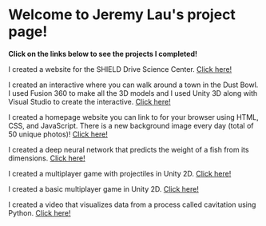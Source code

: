 <h1>Welcome to Jeremy Lau's project page!</h1>
<b>Click on the links below to see the projects I completed!</b>


I created a website for the SHIELD Drive Science Center.
<a target="_blank" rel="noopener noreferrer" href="http://sites.bu.edu/shield-drive/">Click here!</a>

I created an interactive where you can walk around a town in the Dust Bowl. I used Fusion 360 to make all the 3D models and I used Unity 3D along with Visual Studio to create the interactive.
<a target="_blank" rel="noopener noreferrer" href="https://tinyurl.com/JeremyLauInteractiveDustBowl">Click here!</a>

I created a homepage website you can link to for your browser using HTML, CSS, and JavaScript. There is a new background image every day (total of 50 unique photos)!
<a target="_blank" rel="noopener noreferrer" href="https://jeremylau01.github.io/NewTab/">Click here!</a>

I created a deep neural network that predicts the weight of a fish from its dimensions.
<a target="_blank" rel="noopener noreferrer" href="https://github.com/JeremyLau01/Deep-Neural-Network_Fish_Weight">Click here!</a>

I created a multiplayer game with projectiles in Unity 2D.
<a target="_blank" rel="noopener noreferrer" href="https://github.com/JeremyLau01/MultiGameTry1_FromSecondAccount">Click here!</a>

I created a basic multiplayer game in Unity 2D.
<a target="_blank" rel="noopener noreferrer" href="https://github.com/JeremyLau01/basicmultiplayer_FromSecondAccount">Click here!</a>

I created a video that visualizes data from a process called cavitation using Python.
<a target="_blank" rel="noopener noreferrer" href="https://github.com/JeremyLau01/BU_Lab__Sophomore_Summer">Click here!</a>
